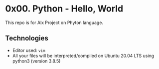 # 0x00. Python - Hello, World
This repo is for Alx Project on Phyton language.

## Technologies
* Editor used: `vim`
* All your files will be interpreted/compiled on Ubuntu 20.04 LTS using python3 (version 3.8.5)
